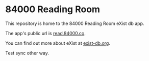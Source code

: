 # 84000 Reading Room

This repository is home to the 84000 Reading Room eXist db app.

The app's public url is [read.84000.co](http://read.84000.co).

You can find out more about eXist at [exist-db.org](http://exist-db.org).

Test sync other way.
